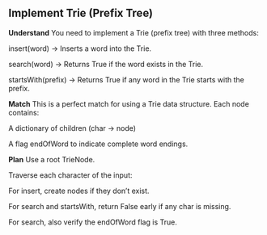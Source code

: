 ## Implement Trie (Prefix Tree)

**Understand**
You need to implement a Trie (prefix tree) with three methods:

insert(word) → Inserts a word into the Trie.

search(word) → Returns True if the word exists in the Trie.

startsWith(prefix) → Returns True if any word in the Trie starts with the prefix.

**Match**
This is a perfect match for using a Trie data structure. Each node contains:

A dictionary of children (char → node)

A flag endOfWord to indicate complete word endings.

**Plan**
Use a root TrieNode.

Traverse each character of the input:

For insert, create nodes if they don’t exist.

For search and startsWith, return False early if any char is missing.

For search, also verify the endOfWord flag is True.